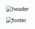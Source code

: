 ![header](https://capsule-render.vercel.app/api?type=waving&color=FF6699&height=250&section=header&text=joniee%20joniee&fontSize=80&fontAlign=50&fontColor=FFFFFF)
<p align="center"></p>   
<p align="center"></p>   





![footer](https://capsule-render.vercel.app/api?type=waving&color=FF6699&height=200&section=footer&text=%20&fontSize=90)

